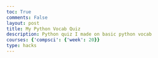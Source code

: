 ```yaml
---
toc: True
comments: False
layout: post
title: My Python Vocab Quiz
description: Python quiz I made on basic python vocab
courses: {'compsci': {'week': 20}}
type: hacks
---
```


<!DOCTYPE html>
